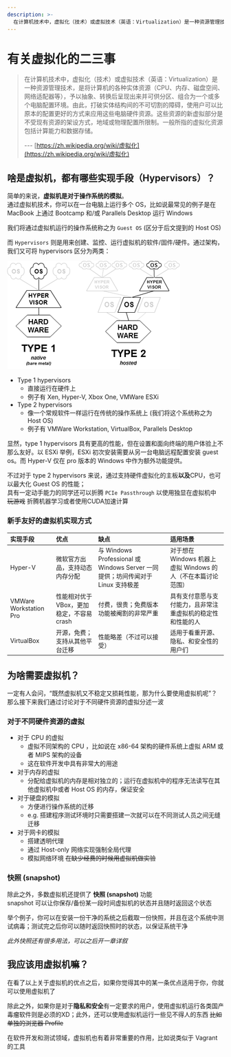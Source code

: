 ```yaml
---
description: >-
  在计算机技术中，虚拟化（技术）或虚拟技术（英语：Virtualization）是一种资源管理技术，是将计算机的各种实体资源（CPU、内存、磁盘空间、网络适配器等），予以抽象、转换后呈现出来并可供分区、组合为一个或多个电脑配置环境。
---
```


# 有关虚拟化的二三事

> 在计算机技术中，虚拟化（技术）或虚拟技术（英语：Virtualization）是一种资源管理技术，是将计算机的各种实体资源（CPU、内存、磁盘空间、网络适配器等），予以抽象、转换后呈现出来并可供分区、组合为一个或多个电脑配置环境。由此，打破实体结构间的不可切割的障碍，使用户可以比原本的配置更好的方式来应用这些电脑硬件资源。这些资源的新虚拟部分是不受现有资源的架设方式，地域或物理配置所限制。一般所指的虚拟化资源包括计算能力和数据存储。
>
> --- [https://zh.wikipedia.org/wiki/虚拟化](https://zh.wikipedia.org/wiki/虚拟化)

## 啥是虚拟机，都有哪些实现手段（Hypervisors）？

简单的来说，**虚拟机是对于操作系统的模拟**。  
通过虚拟机技术，你可以在一台电脑上运行多个 OS，比如说最常见的例子是在 MacBook 上通过 Bootcamp 和/或 Parallels Desktop 运行 Windows

我们将通过虚拟机运行的操作系统称之为 `Guest OS` \(区分于后文提到的 Host OS\)

而 `Hypervisors` 则是用来创建、监控、运行虚拟机的软件/固件/硬件。通过架构，我们又可将 hypervisors 区分为两类：

![Types of hypervisors](../../.gitbook/assets/hypervisor.png)

* Type 1 hypervisors
  * 直接运行在硬件上
  * 例子有 Xen, Hyper-V, Xbox One, VMWare ESXi
* Type 2 hypervisors
  * 像一个常规软件一样运行在传统的操作系统上 \(我们将这个系统称之为 Host OS\)
  * 例子有 VMWare Workstation, VirtualBox, Parallels Desktop

显然，type 1 hypervisors 具有更高的性能，但在设置和面向终端的用户体验上不那么友好。以 ESXi 举例，ESXi 初次安装需要从另一台电脑远程配置安装 guest os。而 Hyper-V 仅在 pro 版本的 Windows 中作为额外功能提供。

不过对于 type 2 hypervisors 来说，通过支持硬件虚拟化的主板**以及**CPU，也可以最大化 Guest OS 的性能；  
具有一定动手能力的同学还可以折腾 `PCIe Passthrough` 以使用独显在虚拟机中 ~~玩游戏~~ 折腾机器学习或者使用CUDA加速计算

### 新手友好的虚拟机实现方式

| 实现手段 | 优点 | 缺点 | 适用场景 |
| :--- | :--- | :--- | :--- |
| Hyper-V | 微软官方出品，支持动态内存分配 | 与 Windows Professional 或 Windows Server 一同提供；坊间传闻对于 Linux 支持极差 | 对于想在 Windows 机器上虚拟 Windows 的人（不在本篇讨论范围） |
| VMWare Workstation Pro | 性能相对优于VBox，更加稳定，不容易crash | 付费，很贵；免费版本功能被阉割的非常严重 | 具有支付意愿与支付能力，且非常注重虚拟机的稳定性和性能的人 |
| VirtualBox | 开源，免费；支持从其他平台迁移 | 性能略差（不过可以接受） | 适用于看重开源、隐私、和安全性的用户们 |

## 为啥需要虚拟机？

一定有人会问，“既然虚拟机又不稳定又损耗性能，那为什么要使用虚拟机呢”？  
那么接下来我们通过讨论对于不同硬件资源的虚拟分述一波

### 对于不同硬件资源的虚拟

* 对于 CPU 的虚拟
  * 虚拟不同架构的 CPU ，比如说在 x86-64 架构的硬件系统上虚拟 ARM 或者 MIPS 架构的设备
  * 这在软件开发中具有非常大的用途
* 对于内存的虚拟
  * 分配给虚拟机的内存是相对独立的；运行在虚拟机中的程序无法读写在其他虚拟机中或者 Host OS 的内存，保证安全
* 对于硬盘的模拟
  * 方便进行操作系统的迁移
  * e.g. 搭建程序测试环境时只需要搭建一次就可以在不同测试人员之间无缝迁移
* 对于网卡的模拟
  * 搭建透明代理
  * 通过 Host-only 网络实现强制全局代理
  * 模拟网络环境 ~~在缺少经费的时候用虚拟机做实验~~

### 快照 \(snapshot\)

除此之外，多数虚拟机还提供了 **快照 \(snapshot\)** 功能  
snapshot 可以让你保存/备份某一段时间虚拟机的状态并且随时返回这个状态

举个例子，你可以在安装一份干净的系统之后截取一份快照，并且在这个系统中测试病毒；测试完之后你可以随时返回快照时的状态，以保证系统干净

_此外快照还有很多用法，可以之后开一章详叙_

## 我应该用虚拟机嘛？

在看了以上关于虚拟机的优点之后，如果你觉得其中的某一条优点适用于你，你就可以使用虚拟机了

除此之外，如果你是对于**隐私和安全**有一定要求的用户，使用虚拟机运行各类国产毒瘤软件则是必须的XD；此外，还可以使用虚拟机运行一些见不得人的东西 ~~比如单独的浏览器 Profile~~

在软件开发和测试领域，虚拟机也有着非常重要的作用，比如说类似于 Vagrant 的工具

